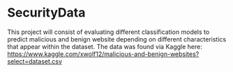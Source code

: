 # SecurityData
This project will consist of evaluating different classification models to predict malicious and benign website depending on different characteristics that appear within the dataset. The data was found via Kaggle here: https://www.kaggle.com/xwolf12/malicious-and-benign-websites?select=dataset.csv



